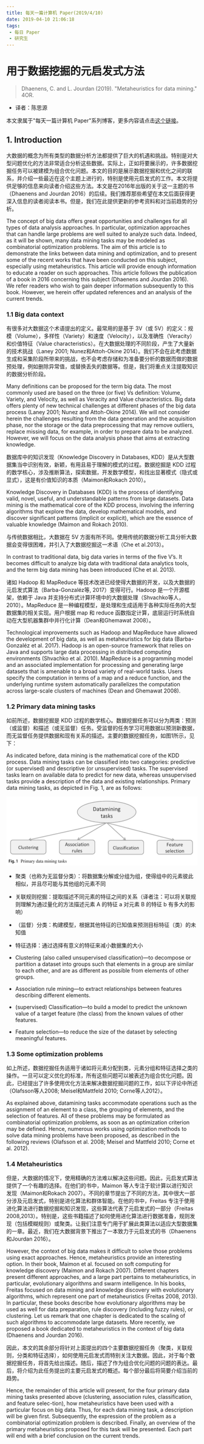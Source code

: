 ```yaml
---
title: 每天一篇计算机 Paper(2019/4/10)
date: 2019-04-10 21:06:18
tags: 
 - 每日 Paper
 - 研究生
---
```


# 用于数据挖掘的元启发式方法

> Dhaenens, C. and L. Jourdan (2019). "Metaheuristics for data mining." 4OR.
- 译者：陈思源

本文隶属于"每天一篇计算机 Paper"系列博客，更多内容请点击[这个链接](https://seuite.github.io/tags/%E6%AF%8F%E6%97%A5-Paper/)。

## 1. Introduction

大数据的概念为所有类型的数据分析方法都提供了巨大的机遇和挑战。特别是对大型问题优化的方法非常适合分析这些数据。实际上，正如将要展示的，许多数据挖掘任务可以被建模为组合优化问题。本文的目的是展示数据挖掘和优化之间的联系，并介绍一些最近在这个主题上进行的，特别是使用元启发式的工作。本文将提供足够的信息来向读者介绍这些方法。本文是在2016年出版的关于这一主题的书（Dhaenens and Jourdan 2016）的后续。我们推荐那些希望在本文后面获得更深入信息的读者阅读本书。但是，我们在此提供更新的参考资料和对当前趋势的分析。

The concept of big data offers great opportunities and challenges for all types of data analysis approaches. In particular, optimization approaches that can handle large problems are well suited to analyze such data. Indeed, as it will be shown, many data mining tasks may be modeled as combinatorial optimization problems. The aim of this article is to demonstrate the links between data mining and optimization, and to present some of the recent works that have been conducted on this subject, especially using metaheuristics. This article will provide enough information to educate a reader on such approaches. This article follows the publication of a book in 2016 concerning this subject (Dhaenens and Jourdan 2016). We refer readers who wish to gain deeper information subsequently to this book. However, we herein offer updated references and an analysis of the current trends.

### 1.1 Big data context

有很多对大数据这个术语提出的定义。最常用的是基于 3V（或 5V）的定义：规模（Volume），多样性（Variety）和速度（Velocity），以及准确性（Veracity）和价值特征（Value characteristics）。在大数据处理的不同阶段，产生了大量新的技术挑战（Laney 2001; Nunez和Attoh-Okine 2014）。我们不会在此考虑数据生成和采集阶段所带来的挑战，也不会考虑存储和为准备要分析的数据而做的数据预处理，例如删除异常值，或替换丢失的数据等。但是，我们将重点关注提取知识的数据分析阶段。

Many definitions can be proposed for the term big data. The most commonly used are based on the three (or five) Vs definition: Volume, Variety, and Velocity, as well as Veracity and Value characteristics. Big data offers plenty of new technical challenges at different phases of the big data process (Laney 2001; Nunez and Attoh-Okine 2014). We will not consider herein the challenges resulting from the data generation and the acquisition phase, nor the storage or the data preprocessing that may remove outliers, replace missing data, for example, in order to prepare data to be analyzed. However, we will focus on the data analysis phase that aims at extracting knowledge. 

数据库中的知识发现（Knowledge Discovery in Databases, KDD）是从大型数据集当中识别有效，新颖，有用且易于理解的模式的过程。数据挖掘是 KDD 过程的数学核心，涉及推断算法，探索数据，开发数学模型，和找出显著模式（隐式或显式），这是有价值知识的本质（Maimon和Rokach 2010）。

Knowledge Discovery in Databases (KDD) is the process of identifying valid, novel, useful, and understandable patterns from large datasets. Data mining is the mathematical core of the KDD process, involving the inferring algorithms that explore the data, develop mathematical models, and discover significant patterns (implicit or explicit), which are the essence of valuable knowledge (Maimon and Rokach 2010).

与传统数据相比，大数据在 5V 方面有所不同。使用传统的数据分析工具分析大数据会变得很困难，并引入了大数据挖掘这一术语（Che et al.2013）。

In contrast to traditional data, big data varies in terms of the five V’s. It becomes difficult to analyze big data with traditional data analytics tools, and the term big data mining has been introduced (Che et al. 2013). 

诸如 Hadoop 和 MapReduce 等技术改进已经使得大数据的开发，以及大数据的元启发式算法（Barba-Gonzaléz等, 2017）变得可行。Hadoop 是一个开源框架，依赖于 Java 并支持分布式计算环境中的大数据处理（Shvachko等人，2010）。MapReduce 是一种编程模型，是处理和生成适用于各种实际任务的大型数据集的相关实现。用户根据 map 和 reduce 函数指定计算，底层运行时系统自动在大型机器集群中并行化计算（Dean和Ghemawat 2008）。

Technological improvements such as Hadoop and MapReduce have allowed the development of big data, as well as metaheuristics for big data (Barba-Gonzaléz et al. 2017). Hadoop is an open-source framework that relies on Java and supports large data processing in distributed computing environments (Shvachko et al. 2010). MapReduce is a programming model and an associated implementation for processing and generating large datasets that is amenable to a broad variety of real-world tasks. Users specify the computation in terms of a map and a reduce function, and the underlying runtime system automatically parallelizes the computation across large-scale clusters of machines (Dean and Ghemawat 2008).

### 1.2 Primary data mining tasks

如前所述，数据挖掘是 KDD 过程的数学核心。数据挖掘任务可以分为两类：预测（或监督）和描述（或无监督）任务。受监督的任务学习可用数据以预测新数据，而无监督任务提供数据和现有关系的描述。主要的数据挖掘任务，如图1所示，见下：

As indicated before, data mining is the mathematical core of the KDD process. Data mining tasks can be classified into two categories: predictive (or supervised) and descriptive (or unsupervised) tasks. The supervised tasks learn on available data to predict for new data, whereas unsupervised tasks provide a description of the data and existing relationships. Primary data mining tasks, as depicted in Fig. 1, are as follows: 

![Fig.1](/../img/MetaheuristicsForDataMiningFig1.jpg)

- 聚类（也称为无监督分类）：将数据集分解或分组为组，使得组中的元素彼此相似，并且尽可能与其他组的元素不同
- 关联规则挖掘：提取描述不同元素的特征之间的关系（译者注：可以将关联规则理解为通过量化的方法描述元素 A 的特征 a 对元素 B 的特征 b 有多大的影响）
- （监督）分类：构建模型，根据其他特征的已知值来预测目标特征（类）的未知值
- 特征选择：通过选择有意义的特征来减小数据集的大小

- Clustering (also called unsupervised classification)—to decompose or partition a dataset into groups such that elements in a group are similar to each other, and are as different as possible from elements of other groups.
- Association rule mining—to extract relationships between features describing different elements.
- (supervised) Classification—to build a model to predict the unknown value of a target feature (the class) from the known values of other features.
- Feature selection—to reduce the size of the dataset by selecting meaningful features.

### 1.3 Some optimization problems

如上所述，数据挖掘任务适用于诸如将元素分配到类，元素分组和特征选择之类的操作。一旦可以定义优化的标准，所有这些问题可以被表述为组合优化问题。因此，已经提出了许多使用优化方法来解决数据挖掘问题的工作，如以下评论中所述（Olafsson等人2008; Meisel和Mattfeld 2010; Corne等人2012）。

As explained above, datamining tasks accommodate operations such as the assignment of an element to a class, the grouping of elements, and the selection of features. All of these problems may be formulated as combinatorial optimization problems, as soon as an optimization criterion may be defined. Hence, numerous works using optimization methods to solve data mining problems have been proposed, as described in the following reviews (Olafsson et al. 2008; Meisel and Mattfeld 2010; Corne et al. 2012).

### 1.4 Metaheuristics

但是，大数据的情况下，使用精确的方法难以解决这些问题。因此，元启发式算法提供了一个有趣的选择。在他们的书中，Maimon 等人专注于软计算以进行知识发现（Maimon和Rokach 2007）。不同的章节提出了不同的方法，其中很大一部分涉及元启发式，特别是进化算法和群体智能。在他的书中，Freitas 专注于使用进化算法进行数据挖掘和知识发现，这些算法代表了元启发式的一部分（Freitas 2008,2013）。特别是，这些书籍描述了如何使用进化算法进行数据准备，规则发现（包括模糊规则）或聚类。让我们注意专门用于扩展此类算法以适应大型数据集的一章。最近，我们在大数据背景下推出了一本致力于元启发式的书（Dhaenens和Jourdan 2016）。

However, the context of big data makes it difficult to solve those problems using exact approaches. Hence, metaheuristics provide an interesting option. In their book, Maimon et al. focused on soft computing for knowledge discovery (Maimon and Rokach 2007). Different chapters present different approaches, and a large part pertains to metaheuristics, in particular, evolutionary algorithms and swarm intelligence. In his books, Freitas focused on data mining and knowledge discovery with evolutionary algorithms, which represent one part of metaheuristics (Freitas 2008, 2013). In particular, these books describe how evolutionary algorithms may be used as well for data preparation, rule discovery (including fuzzy rules), or clustering. Let us remark that one chapter is dedicated to the scaling of such algorithms to accommodate large datasets. More recently, we proposed a book dedicated to metaheuristics in the context of big data (Dhaenens and Jourdan 2016). 

因此，本文的其余部分将针对上面提出的四个主要数据挖掘任务（聚类，关联规则，分类和特征选择），如何使用元启发式而特别关注大数据。因此，对于每个数据挖掘任务，将首先给出描述。随后，描述了作为组合优化问题的问题的表达。最后，将介绍为此任务提出的主要元启发式的概述。每个部分最后将简要介绍当前的趋势。

Hence, the remainder of this article will present, for the four primary data mining tasks presented above (clustering, association rules, classification, and feature selec-tion), how metaheuristics have been used with a particular focus on big data. Thus, for each data mining task, a description will be given first. Subsequently, the expression of the problem as a combinatorial optimization problem is described. Finally, an overview of the primary metaheuristics proposed for this task will be presented. Each part will end with a brief conclusion on the current trends.